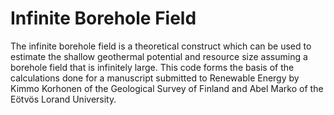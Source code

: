 # Infinite Borehole Field
The infinite borehole field is a theoretical construct which can be used to estimate the shallow geothermal potential and resource size assuming a borehole field that is infinitely large.
This code forms the basis of the calculations done for a manuscript submitted to Renewable Energy by Kimmo Korhonen of the Geological Survey of Finland and Abel Marko of the Eötvös Lorand University.
